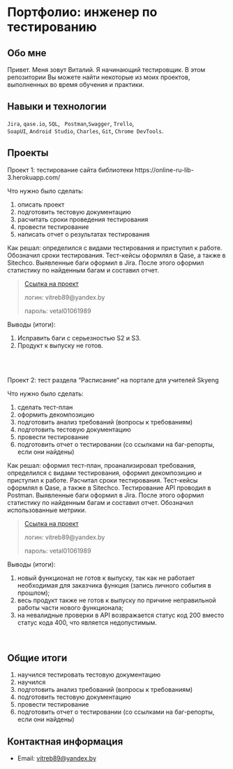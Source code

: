 # Портфолио: инженер по тестированию

## Обо мне 

Привет. Меня зовут Виталий. Я начинающий тестировщик. В этом репозитории Вы можете найти некоторые из моих проектов, выполненных во время обучения и практики.

## Навыки и технологии
``Jira``, ``qase.io``, ``SQL``, `` Postman``,``Swagger``, ``Trello``, <br>
``SoapUI``, ``Android Studio``, ``Charles``, ``Git``, ``Chrome DevTools``.

## Проекты

<p> Проект 1: тестирование сайта библиотеки https://online-ru-lib-3.herokuapp.com/ </p>

<p>Что нужно было сделать:<p>
  
<ol>
  <li>описать проект </li>
  <li>подготовить тестовую документацию</li>
  <li>расчитать сроки проведения тестирования </li>
  <li>провести тестирование</li>
  <li>написать отчет о результатах тестирования</li>
</ol>

<p>Как решал: определился с видами тестирования и приступил к работе. Обозначил сроки тестирования. Тест-кейсы оформлял в Qase, а также в Sitechco. Выявленные баги оформил в Jira. После этого оформил статистику по найденным багам и составил отчет. <p>

> <a href="https://bug-report-vetal.atlassian.net/wiki/spaces/~63cd002e5a23f7e717cd37c4/pages/786433/11">Ссылка на проект</a>
> <p> логин: vitreb89@yandex.by </p>
> <p> пароль: vetal01061989 </p>

<p>Выводы (итоги):<p>
<ol>
  <li>Исправить баги с серьезностью S2 и S3.</li>
  <li>Продукт к выпуску не готов.</li>
</ol>
<br> 

<br> 

<p> Проект 2: тест раздела “Расписание“ на портале для учителей Skyeng</p>
<p>Что нужно было сделать:<p>
<ol>
  <li>сделать тест-план </li>
  <li>оформить декомпозицию </li>
  <li>подготовить анализ требований (вопросы к требованиям)</li>
  <li>подготовить тестовую документацию </li>
  <li>провести тестирование </li>
  <li>подготовить отчет о тестировании (со ссылками на баг-репорты, если они найдены)</li>
</ol>

<p>Как решал: оформил тест-план, проанализировал требования, определился с видами тестирования, оформил декомпозицию и приступил к работе. Расчитал сроки тестирования. Тест-кейсы оформлял в Qase, а также в Sitechco. Тестирование API проводил в Postman. Выявленные баги оформил в Jira. После этого оформил статистику по найденным багам и составил отчет. Обозначил использованные метрики. </p>

>  <a href="https://bug-report-vetal.atlassian.net/wiki/spaces/~63cd002e5a23f7e717cd37c4/pages/131157/1+2">Ссылка на проект</a>
> <p> логин: vitreb89@yandex.by </p>
> <p> пароль: vetal01061989 </p>

<p>Выводы (итоги):<p>
<ol>
  <li>новый функционал не готов к выпуску, так как не работает необходимая для заказчика функция (запись личного события в прошлом);</li>
  <li>весь продукт также не готов к выпуску по причине неправильной работы части нового функционала;</li>
  <li>на невалидные проверки в API возвражается статус код 200 вместо статус кода 400, что является недопустимым.</li>
</ol>
<br> 

## Общие итоги

<ol>
  <li>научился тестировать тестовую документацию </li>
  <li>научился  </li>
  <li>подготовить анализ требований (вопросы к требованиям)</li>
  <li>подготовить тестовую документацию </li>
  <li>провести тестирование </li>
  <li>подготовить отчет о тестировании (со ссылками на баг-репорты, если они найдены)</li>
</ol>

## Контактная информация
- Email: vitreb89@yandex.by
